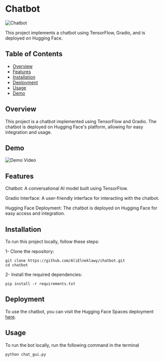 # Chatbot

![Chatbot](https://learn.g2.com/hubfs/chatbot-3.jpg)


This project implements a chatbot using TensorFlow, Gradio, and is deployed on Hugging Face.

## Table of Contents
- [Overview](#Overview)
- [Features](#Features)
- [Installation](#Installation)
- [Deployment](#Deployment)
- [Usage](#Usage)
- [Demo](#Demo)

## Overview

This project is a chatbot implemented using TensorFlow and Gradio. The chatbot is deployed on Hugging Face's platform, allowing for easy integration and usage.


## Demo

![Demo Video](https://github.com/AliElneklawy/chatbot/blob/main/assets/demo.gif)


## Features

Chatbot: A conversational AI model built using TensorFlow.

Gradio Interface: A user-friendly interface for interacting with the chatbot.

Hugging Face Deployment: The chatbot is deployed on Hugging Face for easy access and integration.


## Installation

To run this project locally, follow these steps:

1- Clone the repository:

  ```
  git clone https://github.com/AliElneklawy/chatbot.git
  cd chatbot
 ```

2- Install the required dependencies:

    pip install -r requirements.txt

## Deployment

To use the chatbot, you can visit the Hugging Face Spaces deployment [here](https://huggingface.co/spaces/alielneklawy/chatbot).

## Usage
To run the bot locally, run the following command in the terminal

  
    python chat_gui.py


